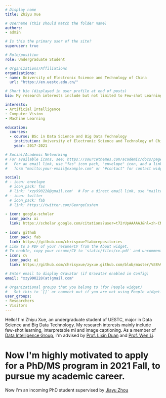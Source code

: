 ```yaml
---
# Display name
title: Zhiyu Xue

# Username (this should match the folder name)
authors:
- admin

# Is this the primary user of the site?
superuser: true

# Role/position
role: Undergraduate Student

# Organizations/Affiliations
organizations:
- name: University of Electronic Science and Technology of China
  url: "https://en.uestc.edu.cn/"

# Short bio (displayed in user profile at end of posts)
bio: My research interests include but not limited to Few-shot Learning, Interpretable ML and Reinforcement Learning.

interests:
- Artificial Intelligence
- Computer Vision
- Machine Learning

education:
  courses:
  - course: BSc in Data Science and Big Data Technology
    institution: University of Electronic Science and Technology of China
    year: 2017-2021

# Social/Academic Networking
# For available icons, see: https://sourcethemes.com/academic/docs/page-builder/#icons
#   For an email link, use "fas" icon pack, "envelope" icon, and a link in the
#   form "mailto:your-email@example.com" or "#contact" for contact widget.

social:
# - icon: envelope
  # icon_pack: fas
  # link: 'xzy990228@gmail.com'  # For a direct email link, use "mailto:test@example.org".
# - icon: twitter
  # icon_pack: fab
  # link: https://twitter.com/GeorgeCushen
  
- icon: google-scholar
  icon_pack: ai
  link: https://scholar.google.com/citations?user=t72rUpAAAAAJ&hl=zh-CN
  
- icon: github
  icon_pack: fab
  link: https://github.com/chrisyxue?tab=repositories
# Link to a PDF of your resume/CV from the About widget.
# To enable, copy your resume/CV to `static/files/cv.pdf` and uncomment the lines below.
- icon: cv
  icon_pack: ai
  link: https://github.com/chrisyxue/zyxue.github.com/blob/master/%E8%96%9B%E8%87%B3%E5%96%BB-CV.pdf

# Enter email to display Gravatar (if Gravatar enabled in Config)
email: "xzy990228(at)gmail.com"

# Organizational groups that you belong to (for People widget)
#   Set this to `[]` or comment out if you are not using People widget.
user_groups:
- Researchers
- Visitors
---
```


Hello! I'm Zhiyu Xue, an undergraduate student of UESTC, major in Data Science and Big Data Technology. My research interests mainly include few-shot learning, interpretable ml and image captioning. As a member of [Data Intelligence Group](https://diggers.ai/), I'm advised by [Prof. Lixin Duan](https://scholar.google.com.sg/citations?user=inRIcS0AAAAJ&hl=en) and [Prof. Wen Li](https://scholar.google.com.sg/citations?user=yjG4Eg4AAAAJ&hl=en).   

# Now I'm highly motivated to apply for a PhD/MS program in 2021 Fall, to pursue my academic career. 
Now I'm an incoming PhD student supervised by [Jiayu Zhou](http://illidanlab.github.io/)

